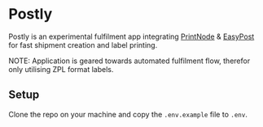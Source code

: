 # Postly
Postly is an experimental fulfilment app integrating [PrintNode](https://printnode.com) & [EasyPost](https://easypost.com) for fast shipment creation and label printing.

NOTE: Application is geared towards automated fulfilment flow, therefor only utilising ZPL format labels.

## Setup
Clone the repo on your machine and copy the `.env.example` file to `.env`.
